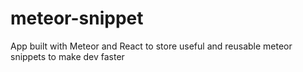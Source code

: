 # meteor-snippet
App built with Meteor and React to store useful and reusable meteor snippets to make dev faster
